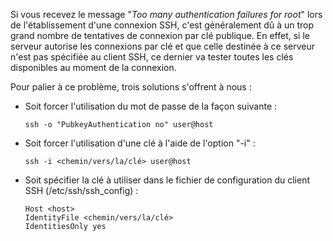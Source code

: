 Si vous recevez le message "*Too many authentication failures for root*" lors de l'établissement d'une connexion SSH, c'est généralement dû à un trop grand nombre de tentatives de connexion par clé publique. En effet, si le serveur autorise les connexions par clé et que celle destinée à ce serveur n'est pas spécifiée au client SSH, ce dernier va tester toutes les clés disponibles au moment de la connexion.

Pour palier à ce problème, trois solutions s'offrent à nous :

*   Soit forcer l'utilisation du mot de passe de la façon suivante :

        ssh -o "PubkeyAuthentication no" user@host

*   Soit forcer l'utilisation d'une clé à l'aide de l'option "-i" :

        ssh -i <chemin/vers/la/clé> user@host

*   Soit spécifier la clé à utiliser dans le fichier de configuration du client SSH (/etc/ssh/ssh_config) :

        Host <host>
        IdentityFile <chemin/vers/la/clé>
        IdentitiesOnly yes
